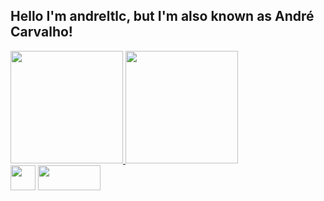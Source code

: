 ## Hello I'm andreltlc, but I'm also known as André Carvalho!
<div align="left">
  <a href="https://github.com/andreltlc">
  <img height="180em" src="https://github-readme-stats.vercel.app/api?username=andreltlc&show_icons=true&theme=dark&include_all_commits=true&count_private=true"/>
   <img height="180em" src="https://github-readme-stats.vercel.app/api/top-langs/?username=andreltlc&layout=donut-vertical&theme=dark"/>

</div>

<div style="display: inline_block" alingn ="left">
<a href = "mailto:andrrcarvalho1402@gmail.com"><img height = "40"  src="https://img.shields.io/badge/-Gmail-%23333?style=for-the-badge&logo=gmail&logoColor=white" target="_blank"></a>
<a href = "https://www.linkedin.com/in/andreltlc/" target = "_blank" ><img height = "40" width = "100" src="https://cdn.jsdelivr.net/gh/devicons/devicon/icons/linkedin/linkedin-original.svg"/></a>
 
</div>
          







